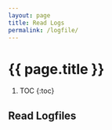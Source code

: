 ```yaml
---
layout: page
title: Read Logs
permalink: /logfile/
---
```

# {{ page.title }} #


	
1. TOC
{:toc}



## Read Logfiles ##